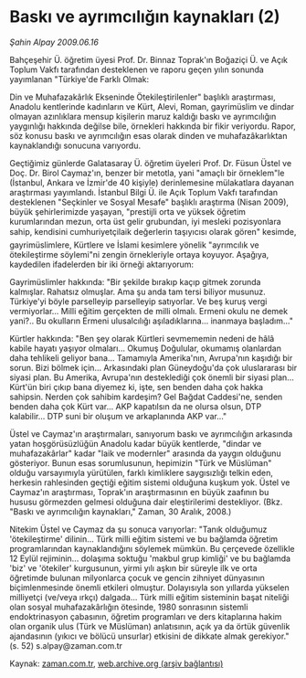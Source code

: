 # Baskı ve ayrımcılığın kaynakları (2)

*Şahin Alpay 2009.06.16*

<tr><td class="metin" colspan="2" style="padding-top: 20px; padding-left: 5px; padding-right: 10px;">Bahçeşehir Ü. öğretim üyesi Prof. Dr. Binnaz Toprak'ın Boğaziçi Ü. ve Açık Toplum Vakfı tarafından desteklenen ve raporu geçen yılın sonunda yayımlanan "Türkiye'de Farklı Olmak:</td></tr><tr><td class="metin" colspan="2" style="padding-top: 20px; padding-left: 5px; padding-right: 10px;"><p>Din ve Muhafazakârlık Ekseninde Ötekileştirilenler" başlıklı araştırması, Anadolu kentlerinde kadınların ve Kürt, Alevi, Roman, gayrimüslim ve dindar olmayan azınlıklara mensup kişilerin maruz kaldığı baskı ve ayrımcılığın yaygınlığı hakkında değilse bile, örnekleri hakkında bir fikir veriyordu. Rapor, söz konusu baskı ve ayrımcılığın esas olarak dinden ve muhafazâkarlıktan kaynaklandığı sonucuna varıyordu.
<p> Geçtiğimiz günlerde Galatasaray Ü. öğretim üyeleri Prof. Dr. Füsun Üstel ve Doç. Dr. Birol Caymaz'ın, benzer bir metotla, yani "amaçlı bir örneklem"le (İstanbul, Ankara ve İzmir'de 40 kişiyle) derinlemesine mülakatlara dayanan araştırması yayımlandı. İstanbul Bilgi Ü. ile Açık Toplum Vakfı tarafından desteklenen "Seçkinler ve Sosyal Mesafe" başlıklı araştırma (Nisan 2009), büyük şehirlerimizde yaşayan, "prestijli orta ve yüksek öğretim kurumlarından mezun, orta üst gelir grubundan, iyi mesleki pozisyonlara sahip, kendisini cumhuriyetçilaik değerlerin taşıyıcısı olarak gören" kesimde, gayrimüslimlere, Kürtlere ve İslami kesimlere yönelik "ayrımcılık ve ötekileştirme söylemi"ni zengin örnekleriyle ortaya koyuyor. Aşağıya, kaydedilen ifadelerden bir iki örneği aktarıyorum:
<p> Gayrimüslimler hakkında: "Bir şekilde bırakıp kaçıp gitmek zorunda kalmışlar. Rahatsız olmuşlar. Ama şu anda tam tersi biliyor musunuz. Türkiye'yi böyle parselleyip parselleyip satıyorlar. Ve beş kuruş vergi vermiyorlar... Milli eğitim gerçekten de milli olmalı. Ermeni okulu ne demek yani?.. Bu okulların Ermeni ulusalcılığı aşıladıklarına... inanmaya başladım..."
<p> Kürtler hakkında: "Ben şey olarak Kürtleri sevmememin nedeni de hâlâ kabile hayatı yaşıyor olmaları... Okumuş Doğulular, okumamış olanlardan daha tehlikeli geliyor bana... Tamamıyla Amerika'nın, Avrupa'nın kaşıdığı bir sorun. Bizi bölmek için... Arkasındaki plan Güneydoğu'da çok uluslararası bir siyasi plan. Bu Amerika, Avrupa'nın desteklediği çok önemli bir siyasi plan... Kürt'ün biri çıkıp bana diyemez ki, işte, sen benden daha çok hakka sahipsin. Nerden çok sahibim kardeşim? Gel Bağdat Caddesi'ne, senden benden daha çok Kürt var... AKP kapatılsın da ne olursa olsun, DTP kalabilir... DTP suni bir oluşum ve arkaplanında AKP var..."
<p> Üstel ve Caymaz'ın araştırmaları, sanıyorum baskı ve ayrımcılığın arkasında yatan hoşgörüsüzlüğün Anadolu kadar büyük kentlerde, "dindar ve muhafazakârlar" kadar "laik ve modernler" arasında da yaygın olduğunu gösteriyor. Bunun esas sorumlusunun, hepimizin "Türk ve Müslüman" olduğu varsayımıyla yürütülen, farklı kimliklere saygısızlığı telkin eden, herkesin rahlesinden geçtiği eğitim sistemi olduğuna kuşkum yok. Üstel ve Caymaz'ın araştırması, Toprak'ın araştırmasının en büyük zaafının bu hususu görmezden gelmesi olduğuna dair eleştirilerimi destekliyor. (Bkz. "Baskı ve ayrımcılığın kaynakları," Zaman, 30 Aralık, 2008.)
<p> Nitekim Üstel ve Caymaz da şu sonuca varıyorlar: "Tanık olduğumuz 'ötekileştirme' dilinin... Türk milli eğitim sistemi ve bu bağlamda öğretim programlarından kaynaklandığını söylemek mümkün. Bu çerçevede özellikle 12 Eylül rejiminin... dolaşıma soktuğu 'makbul grup kimliği' ve bu bağlamda 'biz' ve 'ötekiler' kurgusunun, yirmi yılı aşkın bir süreyle ilk ve orta öğretimde bulunan milyonlarca çocuk ve gencin zihniyet dünyasının biçimlenmesinde önemli etkileri olmuştur. Dolayısıyla son yıllarda yükselen milliyetçi (ve/veya ırkçı) dalgada... Türk milli eğitim sisteminin başat niteliği olan sosyal muhafazakârlığın ötesinde, 1980 sonrasının sistemli endoktrinasyon çabasının, öğretim programları ve ders kitaplarına hakim olan organik ulus (Türk ve Müslüman) anlatısının, açık ya da örtük güvenlik ajandasının (yıkıcı ve bölücü unsurlar) etkisini de dikkate almak gerekiyor." (s. 52) s.alpay@zaman.com.tr<br/></p></p></p></p></p></p></td></tr>

Kaynak: [zaman.com.tr](http://zaman.com.tr/yazar.do?yazino=859472), [web.archive.org (arşiv bağlantısı)](http://web.archive.org/web/20090627014353/http://www.zaman.com.tr:80/yazar.do?yazino=859472)
